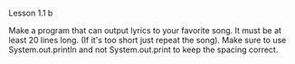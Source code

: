 Lesson 1.1 b

Make a program that can output lyrics to your favorite song. It must be at least 20 lines long. (If it's too short just repeat the song).
Make sure to use System.out.println and not System.out.print to keep the spacing correct.
